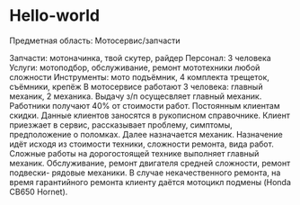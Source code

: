 # Hello-world
Предметная область: Мотосервис/запчасти

Запчасти: мотоначинка, твой скутер, райдер
Персонал: 3 человека
Услуги: мотоподбор, обслуживание, ремонт мототехники любой сложности 
Инструменты: мото подъёмник, 4 комплекта трещеток, съёмники, крепёж 
   В мотосервисе работают 3 человека: главный механик, 2 механика. Выдачу з/п осущесвляет главный механик. Работники получают 40% от стоимости работ.
  Постоянным клиентам скидки. Данные клиентов заносятся в рукописном справочнике.
   Клиент приезжает в сервис, рассказывает проблему, симптомы, предположение о поломках. Далее назначается механик. Назначение идёт исходя из стоимости техники, сложности ремонта, вида работ.
Сложные работы на дорогостоящей технике выполняет главный механик. Обслуживание, ремонт двигателя средней сложности, ремонт подвески- рядовые механики.
   В случае некачественного ремонта, на время гарантийного ремонта клиенту даётся мотоцикл подмены (Honda CB650 Hornet).
